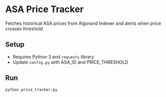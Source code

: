 # ASA Price Tracker

Fetches historical ASA prices from Algorand Indexer and alerts when price crosses threshold.

## Setup

- Requires Python 3 and `requests` library
- Update `config.py` with ASA_ID and PRICE_THRESHOLD

## Run

```bash
python price_tracker.py


